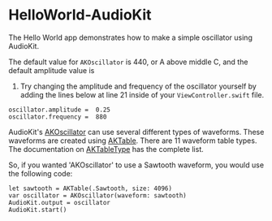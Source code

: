 # HelloWorld-AudioKit

The Hello World app demonstrates how to make a simple oscillator using AudioKit. 

The default value for `AKOscillator` is 440, or A above middle C, and the default amplitude value is
1. Try changing the amplitude and frequency of the oscillator yourself by adding the lines below 
at line 21 inside of your `ViewController.swift` file. 

```
oscillator.amplitude =  0.25
oscillator.frequency =  880
```

AudioKit's [AKOscillator](http://audiokit.io/docs/Oscillator%20Nodes.html#/s:C8AudioKit12AKOscillator) can use several different types of waveforms. These waveforms are created using [AKTable](http://audiokit.io/docs/Structs/AKTable.html). There are 11 waveform table types. The documentation on [AKTableType](http://audiokit.io/docs/Enums/AKTableType.html) has the complete list. 


So, if you wanted 'AKOscillator' to use a Sawtooth waveform, you would use the following code:

```
let sawtooth = AKTable(.Sawtooth, size: 4096)
var oscillator = AKOscillator(waveform: sawtooth)
AudioKit.output = oscillator
AudioKit.start()
```
